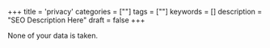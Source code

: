 +++
title = 'privacy'
categories = [""]
tags = [""]
keywords = []
description = "SEO Description Here"
draft = false
+++

None of your data is taken. 